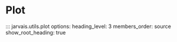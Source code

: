 # Plot


::: jarvais.utils.plot
    options:
        heading_level: 3
        members_order: source
        show_root_heading: true
